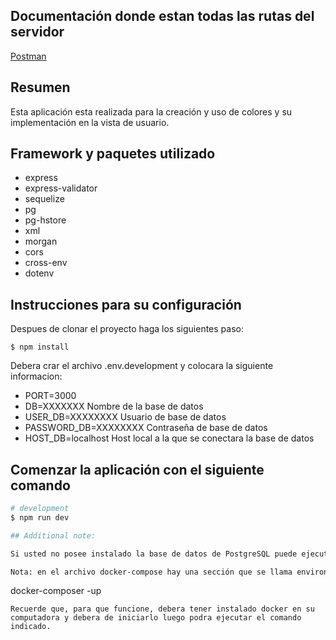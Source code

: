 ## Documentación donde estan todas las rutas del servidor

[Postman](https://documenter.getpostman.com/view/7918195/UV5WDdLe)

## Resumen

Esta aplicación esta realizada para la creación y uso de colores y su implementación en la vista de usuario.

## Framework y paquetes utilizado

- express
- express-validator
- sequelize
- pg
- pg-hstore
- xml
- morgan
- cors
- cross-env
- dotenv

## Instrucciones para su configuración

Despues de clonar el proyecto haga los siguientes paso:
``````````
$ npm install
``````````
Debera crar el archivo .env.development y colocara la siguiente informacion:

- PORT=3000
- DB=XXXXXXX Nombre de la base de datos
- USER_DB=XXXXXXXX Usuario de base de datos
- PASSWORD_DB=XXXXXXXX Contraseña de base de datos
- HOST_DB=localhost Host local a la que se conectara la base de datos

## Comenzar la aplicación con el siguiente comando

```bash
# development
$ npm run dev

## Additional note:

Si usted no posee instalado la base de datos de PostgreSQL puede ejecutar el siguiente comando:

Nota: en el archivo docker-compose hay una sección que se llama environment, alli debera especificar las credenciales que va usar en su base de datos las mismas que usara en el archivo de variables de entorno.
```
docker-composer -up
```
Recuerde que, para que funcione, debera tener instalado docker en su computadora y debera de iniciarlo luego podra ejecutar el comando indicado.